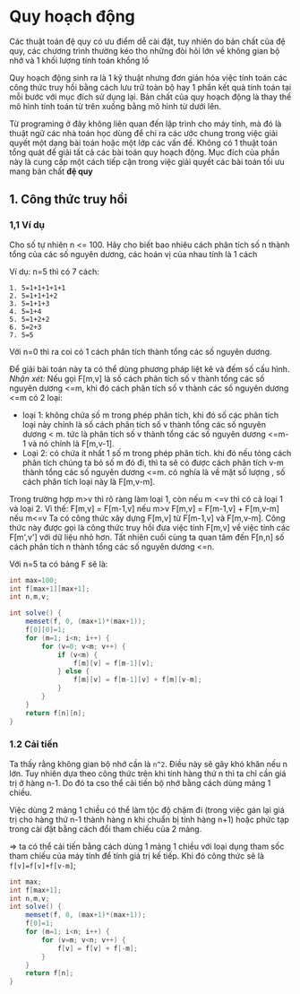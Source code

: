# Quy hoạch động

Các thuật toán  đệ quy có ưu điểm dễ cài đặt, tuy nhiên  do bản chất của đệ quy, các chương trình  thường kéo tho những đòi hỏi lớn về không gian bộ nhớ và 1 khối lượng tính toán khổng lồ

Quy hoạch động sinh ra là 1 kỹ thuật nhưng đơn giản hóa việc tính toán các công thức truy hồi bằng cách lưu trữ toàn bộ hay 1 phần kết quả tính toán tại mỗi bước với mục đích sử dụng lại. Bản chất của quy hoạch động là thay thế mô hình tính toán từ trên xuống bằng mô hình từ dưới lên.

Từ programing ở đây không liên quan đến lập trình cho máy tính, mà đó là thuật ngữ các nhà toán học dùng để chi ra các ước chung trong việc giải quyết một dạng bài toán hoặc một lớp các vấn đề. Không có 1 thuật toán tổng quát để giải tất cả các bài toán quy hoạch động. Mục đích của phần này là cung cấp một cách tiếp cận trong việc giải quyết các bài toán tối ưu mang bản chất **đệ quy**

## 1. Công thức truy hồi

### 1,1 Ví dụ

Cho số tự nhiên n <= 100. Hãy cho biết bao nhiêu cách phân tích số n thành tổng của các số nguyên dương, các hoán vị của nhau tính là 1 cách

Ví dụ: n=5 thì có 7 cách:

    1. 5=1+1+1+1+1
    2. 5=1+1+1+2
    3. 5=1+1+3
    4. 5=1+4
    5. 5=1+2+2
    6. 5=2+3
    7. 5=5

Với n=0 thì ra coi có 1 cách phân tích thành tổng các số nguyên dương.

Để giải bài toán này ta có thể dùng phương pháp liệt kê và đếm số cấu hình.
*Nhận xét:*
    Nếu gọi F[m,v] là số cách phân tích số v thành tổng các số nguyên dương <=m, khi đó cách phân tích số v thành các số nguyên dương <=m có 2 loại:

- loại 1: không chứa số m trong phép phân tích, khi đó số các phân tích loại này chính là số cách phân tích số v thành tổng các số nguyên dương < m. tức là phân tích số v thành tổng các số nguyên dương <=m-1 và nó chính là F[m,v-1].
- Loại 2: có chứa ít nhất 1 số m trong phép phân tích. khi đó nếu tỏng cách phân tích chúng ta bỏ số m đó đi, thì ta sẽ có được cách phân tích v-m thành tổng các số nguyên dương <=m. có nghía là về mặt số lượng , số cách phân tích loại này là F[m,v-m].

Trong trường hợp m>v thì rõ ràng làm loại 1, còn nếu m <=v thì có cả loại 1 và loại 2. Vì thế:
F[m,v] = F[m-1,v] nếu m>v
F[m,v] = F[m-1,v] + F[m,v-m] nếu m<=v
Ta có công thức xây dựng F[m,v] từ F[m-1,v] và F[m,v-m]. Công thức này được gọi là công thức truy hồi đưa việc tính F[m,v] về việc tính các F[m',v'] với dữ liệu nhỏ hơn. Tất nhiên cuối cùng ta quan tâm đến F[n,n] số cách phân tích n thành tổng các số nguyên dương <=n.


Với n=5 ta có bảng F sẽ là:



```java
int max=100;
int f[max+1][max+1];
int n,m,v;

int solve() {
    memset(f, 0, (max+1)*(max+1));
    f[0][0]=1;
    for (m=1; i<n; i++) {
        for (v=0; v<m; v++) {
            if (v<m) {
                f[m][v] = f[m-1][v];
            } else {
                f[m][v] = f[m-1][v] + f[m][v-m];
            }
        }
    }
    return f[n][n];
}
```
### 1.2 Cải tiến
Ta thấy rằng không gian bộ nhớ cần là `n^2`. Điều này sẽ gây khó khăn nếu n lớn.
Tuy nhiên dựa theo công thức trên khi tính hàng thứ n thì ta chỉ cần giá trị ở hàng n-1. Do đó ta cso thể cải tiến bộ nhớ bằng cách dùng mảng 1 chiều.

Việc dùng 2 mảng 1 chiều có thể làm tộc độ chậm đi (trong việc gán lại giá trị cho hàng thứ n-1 thành hàng n khi chuẩn bị tính hàng n+1) hoặc phức tạp trong cài đặt bằng cách đổi tham chiếu của 2 mảng. 

=> ta có thể cải tiến bằng cách dùng 1 mảng 1 chiều với loại dụng tham sốc tham chiếu của máy tính để tính giá trị kế tiếp. Khi đó công thức sẽ là `f[v]=f[v]+f[v-m]`;

```java
int max;
int f[max+1];
int n,m,v;
int solve() {
    memset(f, 0, (max+1)*(max+1));
    f[0]=1;
    for (m=1; i<n; i++) {
        for (v=m; v<n; v++) {
            f[v] = f[v] + f[-m];
        }
    }
    return f[n];
}

```

















